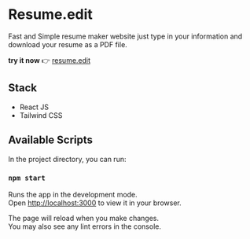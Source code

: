 # Resume.edit

Fast and Simple resume maker website just type in your information and download your resume as a PDF file.

**try it now** 👉 [resume.edit](https://resume-edit.vercel.app/)

## Stack

- React JS
- Tailwind CSS

## Available Scripts

In the project directory, you can run:

### `npm start`

Runs the app in the development mode.\
Open [http://localhost:3000](http://localhost:3000) to view it in your browser.

The page will reload when you make changes.\
You may also see any lint errors in the console.
